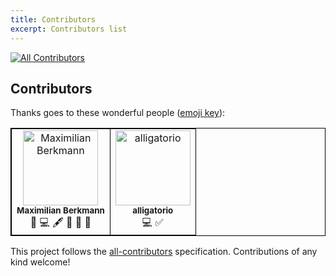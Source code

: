 ```yaml
---
title: Contributors
excerpt: Contributors list
---
```


[![All Contributors](https://img.shields.io/badge/all_contributors-2-orange.svg?style=flat-square)](#contributors)
## Contributors

Thanks goes to these wonderful people ([emoji key](https://github.com/all-contributors/all-contributors#emoji-key)):

<style scoped>
#ek, #ek td {
  border: 1px solid #000;
}
#ek a {
  text-decoration: none;
}
</style>
<!-- ALL-CONTRIBUTORS-LIST:START - Do not remove or modify this section -->
<!-- prettier-ignore -->
<table id="ek" cellspacing="0"><tr><td align="center"><a href="http://maxcubing.wordpress.com"><img src="https://avatars0.githubusercontent.com/u/8260834?v=4" width="120px;" alt="Maximilian Berkmann"/><br /><sub><b>Maximilian Berkmann</b></sub></a><br /><a href="#blog-Berkmann18" title="Blogposts">📝</a> <a href="https://github.com/Maximilian Berkmann <maxieberkmann@gmail.com>/gridsome-blog/commits?author=Berkmann18" title="Code">💻</a> <a href="#content-Berkmann18" title="Content">🖋</a> <a href="https://github.com/Maximilian Berkmann <maxieberkmann@gmail.com>/gridsome-blog/commits?author=Berkmann18" title="Documentation">📖</a> <a href="#ideas-Berkmann18" title="Ideas, Planning, & Feedback">🤔</a> <a href="#maintenance-Berkmann18" title="Maintenance">🚧</a></td><td align="center"><a href="https://alligator.io"><img src="https://avatars0.githubusercontent.com/u/12787478?v=4" width="120px;" alt="alligatorio"/><br /><sub><b>alligatorio</b></sub></a><br /><a href="https://github.com/Maximilian Berkmann <maxieberkmann@gmail.com>/gridsome-blog/commits?author=alligatorio" title="Code">💻</a> <a href="#tutorial-alligatorio" title="Tutorials">✅</a></td></tr></table>

<!-- ALL-CONTRIBUTORS-LIST:END -->

This project follows the [all-contributors](https://github.com/all-contributors/all-contributors) specification. Contributions of any kind welcome!